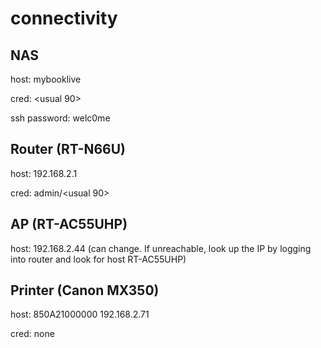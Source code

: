 # connectivity

## NAS
host: mybooklive

cred: <usual 90>

ssh password: welc0me

## Router (RT-N66U)

host: 192.168.2.1

cred: admin/<usual 90>

## AP (RT-AC55UHP) 

host: 192.168.2.44 (can change. If unreachable, look up the IP by logging into router and look for host RT-AC55UHP)

## Printer (Canon MX350)

host: 850A21000000 192.168.2.71

cred: none
